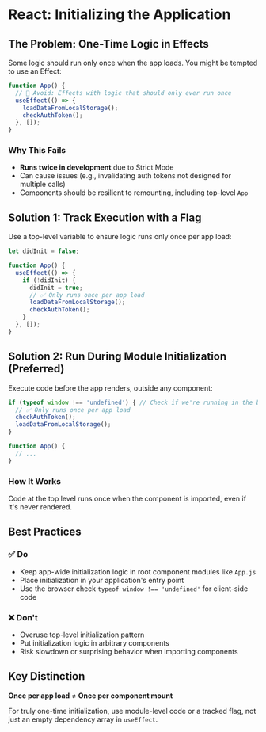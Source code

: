 # React: Initializing the Application
## The Problem: One-Time Logic in Effects

Some logic should run only once when the app loads. You might be tempted to use an Effect:

```javascript
function App() {
  // 🔴 Avoid: Effects with logic that should only ever run once
  useEffect(() => {
    loadDataFromLocalStorage();
    checkAuthToken();
  }, []);
}
```

### Why This Fails

- **Runs twice in development** due to Strict Mode
- Can cause issues (e.g., invalidating auth tokens not designed for multiple calls)
- Components should be resilient to remounting, including top-level `App`

## Solution 1: Track Execution with a Flag

Use a top-level variable to ensure logic runs only once per app load:

```javascript
let didInit = false;

function App() {
  useEffect(() => {
    if (!didInit) {
      didInit = true;
      // ✅ Only runs once per app load
      loadDataFromLocalStorage();
      checkAuthToken();
    }
  }, []);
}
```

## Solution 2: Run During Module Initialization (Preferred)

Execute code before the app renders, outside any component:

```javascript
if (typeof window !== 'undefined') { // Check if we're running in the browser
  // ✅ Only runs once per app load
  checkAuthToken();
  loadDataFromLocalStorage();
}

function App() {
  // ...
}
```

### How It Works

Code at the top level runs once when the component is imported, even if it's never rendered.

## Best Practices

### ✅ Do
- Keep app-wide initialization logic in root component modules like `App.js`
- Place initialization in your application's entry point
- Use the browser check `typeof window !== 'undefined'` for client-side code

### ❌ Don't
- Overuse top-level initialization pattern
- Put initialization logic in arbitrary components
- Risk slowdown or surprising behavior when importing components

## Key Distinction

**Once per app load** ≠ **Once per component mount**

For truly one-time initialization, use module-level code or a tracked flag, not just an empty dependency array in `useEffect`.